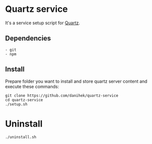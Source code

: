 # Quartz service
It's a service setup script for [Quartz](https://quartz.jzhao.xyz/).

## Dependencies
```
- git
- npm
```

## Install
Prepare folder you want to install and store quartz server content and execute these commands:
```
git clone https://github.com/danihek/quartz-service
cd quartz-service
./setup.sh
```

# Uninstall
```
./uninstall.sh
```
